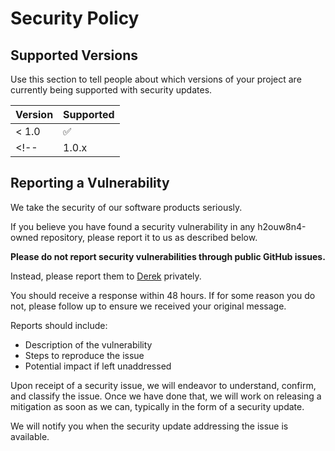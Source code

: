 # Security Policy

## Supported Versions

Use this section to tell people about which versions of your project are currently being supported with security updates.

| Version | Supported          |
| ------- | ------------------ |
| < 1.0   | :white_check_mark:                |
<!-- | 1.0.x   | :x: | -->

## Reporting a Vulnerability

We take the security of our software products seriously.

If you believe you have found a security vulnerability in any h2ouw8n4-owned repository, please report it to us as described below.

**Please do not report security vulnerabilities through public GitHub issues.**

Instead, please report them to [Derek](https://github.com/h2ouw8n4) privately.

You should receive a response within 48 hours. If for some reason you do not, please follow up to ensure we received your original message.

Reports should include:

- Description of the vulnerability
- Steps to reproduce the issue
- Potential impact if left unaddressed

Upon receipt of a security issue, we will endeavor to understand, confirm, and classify the issue. Once we have done that, we will work on releasing a mitigation as soon as we can, typically in the form of a security update.

We will notify you when the security update addressing the issue is available.
